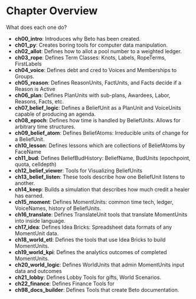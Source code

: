 # Chapter Overview

What does each one do?


- **ch00_intro**: Introduces why Beto has been created.
- **ch01_py**: Creates boring tools for computer data manipulation.
- **ch02_allot**: Defines how to allot a pool number to a weighted ledger.
- **ch03_rope**: Defines Term Classes: Knots, Labels, RopeTerms, FirstLabels
- **ch04_voice**: Defines debt and cred to Voices and Memberships to Groups.
- **ch05_reason**: Defines ReasonUnits, FactUnits, and Facts decide if a Reason is Active
- **ch06_plan**: Defines PlanUnits with sub-plans, Awardees, Labor, Reasons, Facts, etc.
- **ch07_belief_logic**: Defines a BeliefUnit as a PlanUnit and VoiceUnits capable of producing an agenda.
- **ch08_epoch**: Defines how time is handled by BeliefUnits. Allows for arbitrary time structures.
- **ch09_belief_atom**: Defines BeliefAtoms: Irreducible units of change for a BeliefUnit.
- **ch10_lesson**: Defines lessons which are collections of BeliefAtoms by FaceName
- **ch11_bud**: Defines BeliefBudHistory: BeliefName, BudUnits (epochpoint, quota, celldepth)
- **ch12_belief_viewer**: Tools for Visualizing BeliefUnits
- **ch13_belief_listen**: These tools describe how one BeliefUnit listens to another.
- **ch14_keep**: Builds a simulation that describes how much credit a healer has earned.
- **ch15_moment**: Defines MomentUnits: common time tech, ledger, VoiceNames, history of BeliefUnits.
- **ch16_translate**: Defines TranslateUnit tools that translate MomentUnits into inside language.
- **ch17_idea**: Defines Idea Bricks: Spreadsheet data formats of any MomentUnit data.
- **ch18_world_etl**: Defines the tools that use Idea Bricks to build MomentUnits.
- **ch19_world_kpi**: Defines the analytics outcomes of completed MomentUnits.
- **ch20_world_logic**: Defines WorldUnits that admin MomentUnits input data and outcomes
- **ch21_lobby**: Defines Lobby Tools for gifts, World Scenarios.
- **ch22_finance**: Defines Finance Tools for 
- **ch98_docs_builder**: Defines Tools that create Beto documentation.